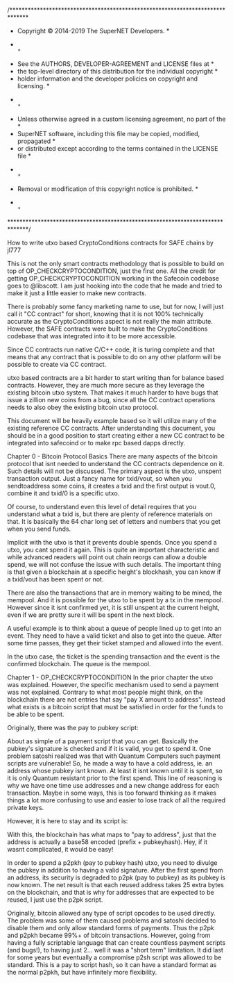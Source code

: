 /******************************************************************************
 * Copyright © 2014-2019 The SuperNET Developers.                             *
 *                                                                            *
 * See the AUTHORS, DEVELOPER-AGREEMENT and LICENSE files at                  *
 * the top-level directory of this distribution for the individual copyright  *
 * holder information and the developer policies on copyright and licensing.  *
 *                                                                            *
 * Unless otherwise agreed in a custom licensing agreement, no part of the    *
 * SuperNET software, including this file may be copied, modified, propagated *
 * or distributed except according to the terms contained in the LICENSE file *
 *                                                                            *
 * Removal or modification of this copyright notice is prohibited.            *
 *                                                                            *
 ******************************************************************************/

How to write utxo based CryptoConditions contracts for SAFE chains
by jl777

This is not the only smart contracts methodology that is possible to build on top of OP_CHECKCRYPTOCONDITION, just the first one. All the credit for getting OP_CHECKCRYPTOCONDITION working in the Safecoin codebase goes to @libscott. I am just hooking into the code that he made and tried to make it just a little easier to make new contracts.

There is probably some fancy marketing name to use, but for now, I will just call it "CC contract" for short, knowing that it is not 100% technically accurate as the CryptoConditions aspect is not really the main attribute. However, the SAFE contracts were built to make the CryptoConditions codebase that was integrated into it to be more accessible.

Since CC contracts run native C/C++ code, it is turing complete and that means that any contract that is possible to do on any other platform will be possible to create via CC contract.

utxo based contracts are a bit harder to start writing than for balance based contracts. However, they are much more secure as they leverage the existing bitcoin utxo system. That makes it much harder to have bugs that issue a zillion new coins from a bug, since all the CC contract operations needs to also obey the existing bitcoin utxo protocol.

This document will be heavily example based so it will utilize many of the existing reference CC contracts. After understanding this document, you should be in a good position to start creating either a new CC contract to be integrated into safecoind or to make rpc based dapps directly.

Chapter 0 - Bitcoin Protocol Basics
There are many aspects of the bitcoin protocol that isnt needed to understand the CC contracts dependence on it. Such details will not be discussed. The primary aspect is the utxo, unspent transaction output. Just a fancy name for txid/vout, so when you sendtoaddress some coins, it creates a txid and the first output is vout.0, combine it and txid/0 is a specific utxo.

Of course, to understand even this level of detail requires that you understand what a txid is, but there are plenty of reference materials on that. It is basically the 64 char long set of letters and numbers that you get when you send funds.

Implicit with the utxo is that it prevents double spends. Once you spend a utxo, you cant spend it again. This is quite an important characteristic and while advanced readers will point out chain reorgs can allow a double spend, we will not confuse the issue with such details. The important thing is that given a blockchain at a specific height's blockhash, you can know if a txid/vout has been spent or not.

There are also the transactions that are in memory waiting to be mined, the mempool. And it is possible for the utxo to be spent by a tx in the mempool. However since it isnt confirmed yet, it is still unspent at the current height, even if we are pretty sure it will be spent in the next block.

A useful example is to think about a queue of people lined up to get into an event. They need to have a valid ticket and also to get into the queue. After some time passes, they get their ticket stamped and allowed into the event.

In the utxo case, the ticket is the spending transaction and the event is the confirmed blockchain. The queue is the mempool.


Chapter 1 - OP_CHECKCRYPTOCONDITION
In the prior chapter the utxo was explained. However, the specific mechanism used to send a payment was not explained. Contrary to what most people might think, on the blockchain there are not entries that say "pay X amount to address". Instead what exists is a bitcoin script that must be satisfied in order for the funds to be able to be spent.

Originally, there was the pay to pubkey script:
<pubkey> <checksig>

About as simple of a payment script that you can get. Basically the pubkey's signature is checked and if it is valid, you get to spend it. One problem satoshi realized was that with Quantum Computers such payment scripts are vulnerable! So, he made a way to have a cold address, ie. an address whose pubkey isnt known. At least it isnt known until it is spent, so it is only Quantum resistant prior to the first spend. This line of reasoning is why we have one time use addresses and a new change address for each transaction. Maybe in some ways, this is too forward thinking as it makes things a lot more confusing to use and easier to lose track of all the required private keys.

However, it is here to stay and its script is:
<hash the pubkey> <pubkey> <verify hash matches> <checksig>

With this, the blockchain has what maps to "pay to address", just that the address is actually a base58 encoded (prefix + pubkeyhash). Hey, if it wasnt complicated, it would be easy!

In order to spend a p2pkh (pay to pubkey hash) utxo, you need to divulge the pubkey in addition to having a valid signature. After the first spend from an address, its security is degraded to p2pk (pay to pubkey) as its pubkey is now known. The net result is that each reused address takes 25 extra bytes on the blockchain, and that is why for addresses that are expected to be reused, I just use the p2pk script.

Originally, bitcoin allowed any type of script opcodes to be used directly. The problem was some of them caused problems and satoshi decided to disable them and only allow standard forms of payments. Thus the p2pk and p2pkh became 99%+ of bitcoin transactions. However, going from having a fully scriptable language that can create countless payment scripts (and bugs!), to having just 2... well it was a "short term" limitation. It did last for some years but eventually a compromise p2sh script was allowed to be standard. This is a pay to script hash, so it can have a standard format as the normal p2pkh, but have infinitely more flexibility.

<hash the script> <script> <verify hash matches>

Wait, something is wrong! If it was just that, then anybody that found out what the required script (called redeemscript) was, they could just spend it. I forgot to say that the redeemscript is then used to determine if the payment can be spent or not. So you can have a normal p2pk or p2pkh redeemscript inside a p2sh script.

OK, I know that just got really confusing. Let us have a more clear example:

redeemscript <- pay to pubkey
p2sh becomes the hash of the redeem script + the compares

So to spend it, you need to divulge the redeemscript, which in turn requires you to divulge the pubkey. Put it all together and the p2sh mechanism verifies you not only had the correct redeemscript by comparing its hash, but that when the redeemscript is run, it is satisfied. In this case, that the pubkey's signature was valid.

If you are still following, there is some good news! OP_CHECKCRYPTOCONDITION scripts are actually simpler than p2sh scripts in some sense as there isnt this extra level of script inside a scripthash. @libscott implemented the addition of OP_CHECKCRYPTOCONDITION to the set of bitcoin opcodes and what it does is makes sure that a CryptoConditions script is properly signed.

Which gets us to the CryptoConditions specification, which is a monster of a IETF (Internet standards) draft and has hundred(s) of pages of specification. I am sure you are happy to know that you dont really need to know about it much at all! Just know that you can create all sorts of cryptoconditions and its binary encoding can be used in a bitcoin utxo. If the standard CC contracts dont have the power you need, it is always possible to expand on it. So far, most all the CC contracts only need the power of a 1of1 CC script, which is 1 signature combined with custom constraints. The realtime payment channels CC is the only one of the reference CC contracts so far that didnt fit into this model, it needed a 1of2 CC script.

The best part is that all these opcode level things are not needed at all. I just wanted to explain it for those that need to know all the details of everything.

Chapter 2 - CC contract basics
Each CC contract has an eval code, this is just an arbitrary number that is associated with a specific CC contract. The details about a specific CC contract are all determined by the validation logic, that is ultimately what implements a CC contract.

However, unlike the normal bitcoin payments, where it is validated with only information in the transaction, a CC contract has the power to do pretty much anything. It has full access to the blockchain and even the mempool, though using mempool information is inherently more risky and needs to be done carefully or for exclusions, rather than inclusions.

However, this is the CC contract basics chapter, so let us ignore mempool issues and deal with just the basics. Fundamentally there is no structure for OP_CHECKCRYPTOCONDITION serialized scripts, but if you are like me, you want to avoid having to read and understand a 1000 page IETF standard. What we really want to do is have a logical way to make a new contract and have it be able to be coded and debugged in an efficient way.

That means to just follow a known working template and only changing the things where the existing templates are not sufficient, ie. the core differentiator of your CC contract.

In the ~/safecoin/src/cc/eval.h file all the eval codes are defined, currently:

#define FOREACH_EVAL(EVAL)             \
EVAL(EVAL_IMPORTPAYOUT, 0xe1)  \
EVAL(EVAL_IMPORTCOIN,   0xe2)  \
EVAL(EVAL_ASSETS,   0xe3)  \
EVAL(EVAL_FAUCET, 0xe4) \
EVAL(EVAL_REWARDS, 0xe5) \
EVAL(EVAL_DICE, 0xe6) \
EVAL(EVAL_FSM, 0xe7) \
EVAL(EVAL_AUCTION, 0xe8) \
EVAL(EVAL_LOTTO, 0xe9) \
EVAL(EVAL_HEIR, 0xea) \
EVAL(EVAL_CHANNELS, 0xeb) \
EVAL(EVAL_ORACLES, 0xec) \
EVAL(EVAL_PRICES, 0xed) \
EVAL(EVAL_PEGS, 0xee) \
EVAL(EVAL_TRIGGERS, 0xef) \
EVAL(EVAL_PAYMENTS, 0xf0) \
EVAL(EVAL_GATEWAYS, 0xf1)

Ultimately, we will probably end up with all 256 eval codes used, for now there is plenty of room. I imagined that similar to my coins repo, we can end up with a much larger than 256 number of CC contracts and you select the 256 that you want active for your blockchain. That does mean any specific chain will be limited to "only" having 256 contracts. Since there seems to be so few actually useful contracts so far, this limit seems to be sufficient. I am told that the evalcode can be of any length, but the current CC contracts assumes it is one byte.

The simplest CC script would be one that requires a signature from a pubkey along with a CC validation. This is the equivalent of the pay to pubkey bitcoin script and is what most of the initial CC contracts use. Only the channels one needed more than this and it will be explained in its chapter.

We end up with CC scripts of the form (evalcode) + (pubkey) + (other stuff), dont worry about the other stuff, it is automatically handled with some handy internal functions. The important thing to note is that each CC contract of this form needs a single pubkey and eval code and from that we get the CC script. Using the standard bitcoin's "hash and make an address from it" method, this means that the same pubkey will generate a different address for each different CC contract!

This is an important point, so I will say it in a different way. In bitcoin there used to be uncompressed pubkeys which had both the right and left half combined, into a giant 64 byte pubkey. But since you can derive one from the other, compressed pubkeys became the standard, that is why you have bitcoin pubkeys of 33 bytes instead of 65 bytes. There is a 02, 03 or 04 prefix, to mean odd or even or big pubkey. This means there are two different pubkeys for each privkey, the compressed and uncompressed. And in fact you can have two different bitcoin protocol addresses that are spendable by the same privkey. If you use some paper wallet generators, you might have noticed this.

CC contracts are like that, where each pubkey gets a different address for each evalcode. It is the same pubkey, just different address due to the actual script having a different evalcode, it ends up with a different hash and thus a different address. Now funds send to a specific CC address is only accessible by that CC contract and must follow the rules of that contract.

I also added another very useful feature where the convention is for each CC contract to have a special address that is known to all, including its private key. Before you panic about publishing the private key, remember that to spend a CC output, you need to properly sign it AND satisfy all the rules. By everyone having the privkey for the CC contract, everybody can do the "properly sign" part, but they still need to follow the rest of the rules.

From a user's perspective, there is the global CC address for a CC contract and some contracts also use the user pubkey's CC address. Having a pair of new addresses for each contract can get a bit confusing at first, but eventually we will get easy to use GUI that will make it all easy to use.


Chapter 3 - CC vins and vouts
You might want to review the bitcoin basics and other materials to refresh about how bitcoin outputs become inputs. It is a bit complicated, but ultimately it is about one specific amount of coins that are spent, once spent it is combined with the other coins that are also spent in that transaction and then various outputs are created.

vin0 + vin1 + vin2 -> vout0 + vout1

That is a 3 input, 2 output transaction. The value from the three inputs are combined and then split into vout0 and vout1, each of the vouts gets a spend script that must be satisfied to be able to be spent. Which means for all three of out vins, all the requirements (as specified in the output that created them) are satisfied.

Yes, I know this is a bit too complicated without a nice chart, so we will hope that a nice chart is added here:

[nice chart goes here]

Out of all the aspects of the CC contracts, the flexibility that different vins and vouts created was the biggest surprise. When I started writing the first of these a month ago, I had no idea the power inherent in the smart utxo contracts. I was just happy to have a way to lock funds and release them upon some specific conditions.

After the assets/tokens CC contract, I realized that it was just a tip of the iceberg. I knew it was Turing complete, but after all these years of restricted bitcoin script, to have the full power of any arbitrary algorithm, it was eye opening. Years of writing blockchain code and having really bad consequences with every bug naturally makes you gun shy about doing aggressive things at the consensus level. And that is the way it should be, if not very careful, some really bad things can and do happen. The foundation of building on top of the existing (well tested and reliable) utxo system is what makes the CC contracts less likely for the monster bugs. That being said, lack of validation can easily allow an improperly coded CC contract to have its funds drained.

The CC contract breaks out of the standard limitations of a bitcoin transaction. Already, what I wrote explains the reason, but it was not obvious even to me at first, so likely you might have missed it too. If you are wondering what on earth I am talking about, THAT is what I am talking about!

To recap, we have now a new standard bitcoin output type called a CC output. Further, there can be up to 256 different types of CC outputs active on any given blockchain. We also know that to spend any output, you need to satisfy its spending script, which in our case is the signature and whatever constraints the CC validation imposes. We also have the convention of a globally shared keypair, which gives us a general CC address that can have funds sent to it, along with a user pubkey specific CC address.

Let us go back to the 3+2 transaction example:

vin0 + vin1 + vin2 -> vout0 + vout1

Given the prior paragraph, try to imagine the possibilities the simple 3+2 transaction can be. Each vin could be a normal vin, from the global contract address, the user's CC address and the vouts can also have this range. Theoretically, there can be 257 * 257 * 257 * 257 * 257 forms of a 3+2 transaction!

In reality, we really dont want that much degrees of freedom as it will ensure a large degree of bugs! So we need to reduce things to a more manageable level where there are at most 3 types for each, and preferably just 1 type. That will make the job of validating it much simpler and simple is better as long as we dont sacrifice the power. We dont.

Ultimately the CC contract is all about how it constrains its inputs, but before it can constrain them, they need to be created as outputs. More about this in the CC validation chapter.

Chapter 4 - CC rpc extensions
Currently, CC contracts need to be integrated at the source level. This limits who is able to create and add new CC contracts, which at first is good, but eventually will be a too strict limitation. The runtime bindings chapter will touch on how to break out of the source based limitation, but there is another key interface level, the RPC.

By convention, each CC contract adds an associated set of rpc calls to the safecoin-cli. This not only simplifies the creation of the CC contract transactions, it further will allow dapps to be created just via rpc calls. That will require there being enough foundational CC contracts already in place. As we find new usecases that cannot be implemented via rpc, then a new CC contract is made that can handle that (and more) and the power of the rpc level increases. This is a long term process.

The typical rpc calls that are added <CC>address, <CClist>, <CCinfo> return the various special CC addresses, the list of CC contract instances and info about each CC contract instance. Along with an rpc that creates a CC instance and of course the calls to invoke a CC instance.

The role of the rpc calls are to create properly signed rawtransactions that are ready for broadcasting. This then allows using only the rpc calls to not only invoke but to create a specific instance of a CC. The faucet contract is special in that it only has a single instance, so some of these rpc calls are skipped.

So, there is no MUSTHAVE rpc calls, just a sane convention to follow so it fits into the general pattern.

One thing that I forgot to describe was how to create a special CC address and even though this is not really an rpc issue, it is kind of separate from the core CC functions, so I will show how to do it here:

const char *FaucetCCaddr = "R9zHrofhRbub7ER77B7NrVch3A63R39GuC";
const char *FaucetNormaladdr = "RKQV4oYs4rvxAWx1J43VnT73rSTVtUeckk";
char FaucetCChexstr[67] = { "03682b255c40d0cde8faee381a1a50bbb89980ff24539cb8518e294d3a63cefe12" };
uint8_t FaucetCCpriv[32] = { 0xd4, 0x4f, 0xf2, 0x31, 0x71, 0x7d, 0x28, 0x02, 0x4b, 0xc7, 0xdd, 0x71, 0xa0, 0x39, 0xc4, 0xbe, 0x1a, 0xfe, 0xeb, 0xc2, 0x46, 0xda, 0x76, 0xf8, 0x07, 0x53, 0x3d, 0x96, 0xb4, 0xca, 0xa0, 0xe9 };

Above are the specifics for the faucet CC, but each one has the equivalent in CCcustom.cpp. At the bottom of the file is a big switch statement where these values are copied into an in memory data structure for each CC type. This allows all the CC codebase to access these special addresses in a standard way.

In order to get the above values, follow these steps:
A. use getnewaddress to get a new address and put that in the <CC>Normaladdr = ""; line
B. use validateaddress <newaddress from A> to get the pubkey, which is put into the <CC>hexstr[67] = ""; line
C. stop the daemon and start with -pubkey=<pubkey from B> and do a <CC>address rpc call. In the console you will get a printout of the hex for the privkey, assuming the if ( 0 ) in Myprivkey() is enabled (CCutils.cpp)
D. update the CCaddress and privkey and dont forget to change the -pubkey= parameter

The first rpc command to add is <CC>address and to do that, add a line to rpcserver.h and update the commands array in rpcserver.cpp

In the rpcwallet.cpp file you will find the actual rpc functions, find one of the <CC>address ones, copy paste, change the eval code to your eval code and customize the function. Oh, and dont forget to add an entry into eval.h

Now you have made your own CC contract, but it wont link as you still need to implement the actual functions of it. This will be covered in the following chapters.


Chapter 5 - CC validation
CC validation is what its all about, not the "hokey pokey"!

Each CC must have its own validation function and when the blockchain is validating a transaction, it will call the CC validation code. It is totally up to the CC validation whether to validate it or not.

Any set of rules that you can think of and implement can be part of the validation. Make sure that there is no ambiguity! Make sure that all transactions that should be rejected are in fact rejected.

Also, make sure any rpc calls that create a CC transaction dont create anything that doesnt validate.

Really, that is all that needs to be said about validation that is generic, as it is just a concept and gets a dedicated function to determine if a transaction is valid or not.

For most of the initial CC contracts, I made a function code for various functions of the CC contract and add that along with the creation txid. That enables the validation of the transactions much easier, as the required data is right there in the opreturn.

You do need to be careful not to cause a deadlock as the CC validation code is called while already locked in the main loop of the bitcoin protocol. As long as the provided CC contracts are used as models, you should keep out of deadlock troubles.


Chapter 6 - faucet example
Finally, we are ready for the first actual example of a CC contract. The faucet. This is a very simple contract and it ran into some interesting bugs in the first incarnation.

The code in ~/safecoin/src/cc/faucet.cpp is the ultimate documentation for it with all the details, so I will just address the conceptual issues here.

The idea is that people send funds to the faucet by locking it in faucet's global CC address and anybody is allowed to create a faucetget transaction that spends it.

There are only 7 functions in faucet.cpp, a bit over 200 lines including comments. The first three are for validation, the last four for the rpc calls to use.

int64_t IsFaucetvout(struct CCcontract_info *cp,const CTransaction& tx,int32_t v)

bool FaucetExactAmounts(struct CCcontract_info *cp,Eval* eval,const CTransaction &tx,int32_t minage,uint64_t txfee)

bool FaucetValidate(struct CCcontract_info *cp,Eval* eval,const CTransaction &tx)

int64_t AddFaucetInputs(struct CCcontract_infoCC_info *cp,CMutableTransaction &mtx,CPubKey pk,int64_t total,int32_t maxinputs)

std::string FaucetGet(uint64_t txfee)

std::string FaucetFund(uint64_t txfee,int64_t funds)

UniValue FaucetInfo()

Functions in rpcwallet implement:

faucetaddress fully implemented in rpcwallet.cpp
faucetfund calls FaucetFund
faucetget calls FaucetGet
faucetinfo calls FaucetInfo

Now you might not be a programmer, but I hope you are able to understand the above sequence. user types in a cli call, safecoin-cli processes it by calling the rpc function, which in turn calls the function inside faucet.cpp

No magic, just simple conversion of a user command line call that runs code inside the safecoind. Both the faucetfund and faucetget create properly signed rawtransaction that is ready to be broadcast to the network using the standard sendrawtransaction rpc. It doesnt automatically do this to allow the GUI to have a confirmation step with all the details before doing an irrevocable CC contract transaction.

faucetfund allows anybody to add funds to the faucet
faucetget allows anybody to get 0.1 coins from the faucet as long as they dont violate the rules.

And we come to what it is all about. The rules of the faucet. Initially it was much less strict and that allowed it to be drained slowly, but automatically and it prevented most from being able to use the faucet.

To make it much harder to leech, it was made so each faucetget returned only 0.1 coins (down from 1.0) so it was worth 90% less. It was also made so that it had to be to a fresh address with less than 3 transactions. Finally each txid was constrained to start and end with 00! This is a cool trick to force usage of precious CPU time (20 to 60 seconds depending on system) to generate a valid txid. Like PoW mining for the txid and I expect other CC contracts to use a similar mechanism if they want to rate limit usage.

Combined, it became such a pain to get 0.1 coins, the faucet leeching problem was solved. It might not seem like too much trouble to change an address to get another 0.1 coins, but the way things are setup you need to launch the safecoind -pubkey=<your pubkey> to change the pubkey that is active for a node. That means to change the pubkey being used, the safecoind needs to be restarted and this creates a lot of issues for any automation trying to do this. Combined with the PoW required, only when 0.1 coins becomes worth a significant effort will faucet leeching return. In that case, the PoW requirement can be increased and coin amount decreased, likely with a faucet2 CC contract as I dont expect many such variations to be needed.

Chapter 7 - rewards example
The next CC contract in complexity is the rewards CC contract. This is designed to capture what most people like about masternodes, without anything else, ie. the rewards!

The idea is to allow people to lock funds for some amount of time and get an extra reward. We also want to support having more than one rewards plan at a time and to allow customization of plan details. One twist that makes it a bit unexpected is that anybody should be able to unlock the funds that were locked, as long as it ends up in the locking address. The reason for this is that SPV servers want to be supported and while locking can be done via normal sendrawtransaction, it requires a native node to do the unlocking. By allowing anybody to be able to unlock, then there can be a special node that unlocks all locked funds when they are ready. This way, from the user's point of view, they lock the funds and after it is matured, it reappears in their wallet.

The above requirements leads us to using the global CC address for the rewards contract to lock the funds in. That allows anybody to properly sign the unlock, but of course that is not enough, we need to make sure they are following all the unlock requirements. Primarily that the funds go back to the locking address.

The four aspects of the rewards plan that are customizable are:
APR, minseconds, maxseconds, mindeposit

This allows each plan to set a different APR (up to 25%, anything above is becoming silly), the minimum time funds must be locked, the maximum time they are earning rewards and the minimum that can be deposited.

So the tx that creates the rewards plan will have these attributes and it is put into the OP_RETURN data. All the other calls will reference the plan creation txid and inherit these parameters from the creation tx. This means it is an important validation to do, to make sure the funding txid is a valid funding txid.

Since it is possible that the initial funding will be used up, there needs to be a way for more funding to be added to the rewards plan.

Having multiple possible rewards plans means it is useful to have rpc calls to get information about them. Hence: rewardslist returns the list of rewards creation txids and rewardsinfo <txid> returns the details about a specific rewards plan.

A locking transaction sends funds to the rewards CC address, along with a normal (small) tx to the address that the unlock should go to. This allows the validation of the proper unlocking. Also, it is important to make sure only locking transactions are able to be unlocked. Additionally, the minimum time needs to elapse before unlocking is allowed.

All of these things are done in rewards.cpp, with the validation code being about 200 lines and a total of 700 lines or so. Bigger than faucet, but most of the code is the non-consensus code to create the proper transactions. In order to simplify the validation, specific vin and vout positions are designated to have specific required values:

createfunding
vins.*: normal inputs
vout.0: CC vout for funding
vout.1: normal marker vout for easy searching
vout.2: normal change
vout.n-1: opreturn 'F' sbits APR minseconds maxseconds mindeposit

addfunding
vins.*: normal inputs
vout.0: CC vout for funding
vout.1: normal change
vout.n-1: opreturn 'A' sbits fundingtxid

lock
vins.*: normal inputs
vout.0: CC vout for locked funds
vout.1: normal output to unlock address
vout.2: change
vout.n-1: opreturn 'L' sbits fundingtxid

unlock
vin.0: locked funds CC vout.0 from lock
vin.1+: funding CC vout.0 from 'F' and 'A' and 'U'
vout.0: funding CC change
vout.1: normal output to unlock address
vout.n-1: opreturn 'U' sbits fundingtxid

It is recommended to create such a vin/vout allocation for each CC contract to make sure that the rpc calls that create the transaction and the validation code have a specific set of constraints that can be checked for.

Chapter 8 - assets example
In some respects the assets CC is the most complex, it was actually the first one that I coded. It is however using a simple model, even for the DEX functions, so while it is quite involved, it does not have the challenge/response complexity of dice.

There are two major aspects to creating tokens. First is to create and track it, down to every specific satoshi. The second is solving how to implement DEX functions of trading assets.

The model used is "colored coins". This means that the token creating txid issues the assets as denoted by all the satoshis, so locking 1 COIN issues 100 million tokens. This multiplication will allow creation of plenty of assets. We want to preserve all the tokens created across all allowed operations. The way this is achieved is that all operations attaches the token creation txid in its OP_RETURN, along with the specified operation.

Ownership of tokens are represented by the colored satoshis in the CC address for the user's pubkey. This allows using the standard utxo system to automatically track ownership of the tokens. This automatic inheritance is one of the big advantages of utxo CC contracts that compensates for the slightly more work needed to implement a CC contract.

So now we have the standard CC addresss, list and info commands that provide the CC addresses, list of all tokens and info on specific tokens and the ability to create and transfer tokens. Any amount of tokens can be created from 1 to very large numbers and using standard addressbalance, addressutxo type of commands, the details of all assets owned can be determined for a specific pubkey.

Now we can solve the DEX part of the tokenization, which turns out to be much simpler than initially imagined. We start with bidding for a specific token. Funds for the bid are locked into the global CC address, along with the desired token and price. This creates a bid utxo that is able to be listed via an orderbook rpc call. To fill the bid, a specific bid utxo is spent with the appropriate number of assets and change and updated price for the unfilled amount. if the entire amount is filled, then it wont appear in the orderbook anymore.

asks work by locking assets along with the required price. Partial fills can be supported and the rpc calls can mask the utxo-ness of the funds/assets needed by automatically gathering the required amount of funds to fill the specific amount.

With calls to cancel the pending bid or ask, we get a complete set of rpc calls that can support a COIN-centric DEX.

In the future, it is expected that a token swap rpc can be supported to allow directly swapping one token for another, but at first it is expected that there wont be sufficient volumes for such token to token swaps, so it was left out of the initial implementation.

With just these rpc calls and associated validation, we get the ability to issue tokens and trade them on a DEX!

create
vin.0: normal input
vout.0: issuance assetoshis to CC
vout.1: tag sent to normal address of AssetsCCaddress
vout.2: normal output for change (if any)
vout.n-1: opreturn [EVAL_ASSETS] ['c'] [origpubkey] "<assetname>" "<description>"

transfer
vin.0: normal input
vin.1 .. vin.n-1: valid CC outputs
vout.0 to n-2: assetoshis output to CC
vout.n-2: normal output for change (if any)
vout.n-1: opreturn [EVAL_ASSETS] ['t'] [assetid]

buyoffer:
vins.*: normal inputs (bid + change)
vout.0: amount of bid to unspendable
vout.1: normal output for change (if any)
vout.n-1: opreturn [EVAL_ASSETS] ['b'] [assetid] [amount of asset required] [origpubkey]

cancelbuy:
vin.0: normal input
vin.1: unspendable.(vout.0 from buyoffer) buyTx.vout[0]
vout.0: vin.1 value to original pubkey buyTx.vout[0].nValue -> [origpubkey]
vout.1: normal output for change (if any)
vout.n-1: opreturn [EVAL_ASSETS] ['o'] [assetid]

fillbuy:
vin.0: normal input
vin.1: unspendable.(vout.0 from buyoffer) buyTx.vout[0]
vin.2+: valid CC output satisfies buyoffer (*tx.vin[2])->nValue
vout.0: remaining amount of bid to unspendable
vout.1: vin.1 value to signer of vin.2
vout.2: vin.2 assetoshis to original pubkey
vout.3: CC output for assetoshis change (if any)
vout.4: normal output for change (if any)
vout.n-1: opreturn [EVAL_ASSETS] ['B'] [assetid] [remaining asset required] [origpubkey]

selloffer:
vin.0: normal input
vin.1+: valid CC output for sale
vout.0: vin.1 assetoshis output to CC to unspendable
vout.1: CC output for change (if any)
vout.2: normal output for change (if any)
vout.n-1: opreturn [EVAL_ASSETS] ['s'] [assetid] [amount of native coin required] [origpubkey]

cancel:
vin.0: normal input
vin.1: unspendable.(vout.0 from exchange or selloffer) sellTx/exchangeTx.vout[0] inputTx
vout.0: vin.1 assetoshis to original pubkey CC sellTx/exchangeTx.vout[0].nValue -> [origpubkey]
vout.1: normal output for change (if any)
vout.n-1: opreturn [EVAL_ASSETS] ['x'] [assetid]

fillsell:
vin.0: normal input
vin.1: unspendable.(vout.0 assetoshis from selloffer) sellTx.vout[0]
vin.2+: normal output that satisfies selloffer (*tx.vin[2])->nValue
vout.0: remaining assetoshis -> unspendable
vout.1: vin.1 assetoshis to signer of vin.2 sellTx.vout[0].nValue -> any
vout.2: vin.2 value to original pubkey [origpubkey]
vout.3: CC asset for change (if any)
vout.4: CC asset2 for change (if any) 'E' only
vout.5: normal output for change (if any)
vout.n-1: opreturn [EVAL_ASSETS] ['S'] [assetid] [amount of coin still required] [origpubkey]

Chapter 9 - dice example
The dice CC contract is actually more complex in the sequences required than the assets/tokens CC. The reason is the need for realtime response by the dealer node, but also having a way to resolve bets if the dealer node is not online. The dice CC contract shows how to build in such a challenge/response mechanism, which likely will be very useful for many other realtime interactive CC contracts.

First, let us describe the issues that the dice CC contract needs to solve. Foremost is that it needs to be random and fair. It should also have realtime response and a fallback timeout in case the realtime response doesnt happen. As with the rewards CC contract, multiple dice plans are supported. Each plan can be customized as to the following:  minbet, maxbet, maxodds, timeoutblocks

This allows each plan to control the risk exposure and also advertises to everyone when dicebets expire and a timeout win can be claimed. In event the dealer node does not process a dicebet in time, in order to prevent dealer nodes from simply not responding to dicebets that they lose, a timeout must go to the dicebet player. A short timeframe means that the dealer would need to be running multiple redundant nodes to make sure they can respond in time. If the timeout is set to long, then many players would prefer to use a different dice plan with a shorter timeout.

Now to describe how to ensure a proper random number that is fair. The method chosen was for the dealer node to create transactions with hash of their entropy in the OP_RETURN. Then the dicebet player would select a specific entropy tx and include their (unhashed) entropy to their OP_RETURN. This allows the dealer node to immediately determine if the dicebet won or lost. If the dicebet included the hash of the bettor entropy, then another step would be needed. However, doing so would allow some timeouts to end with a refund, rather than an automatic win for the dicebet player.

One additional technique used to keep all required data on the blockchain is the dealer entropy value calculation. The vin0 txid is used as one of the privkeys to calculate a shared secret and then hashed to remove links to the original privkey. This method allows recreating the dealer's entropy value (by the dealer node) given the blockchain itself, which means there is no need for any local storage.

This allows the dealer node to recreate the unhashed entropy value used and so when the dicebet transaction is seen (in the mempool!), the dealer node can immediately determine if it is a winner or a loser. This is done by creating a dealer hash vs. a bettor hash via:

dealer hash: SHA256(dealer entropy + bettor entropy)
bettor hash: SHA256(bettor entropy + dealer entropy)

The same values are used, but in different order. The resulting hashes are compared arithmetically for 1:1 bets and the standard industry use is used for the higher odds: https://dicesites.com/provably-fair

The dealer creates a dice plan and then also needs to create entropy transactions. Each win or loss that creates change also creates entropy transactions by the dealer, but timeout transactions wont as it needs to be created by the dealer node to prevent cheating. The dealer tx are locked into the global dice CC address, as is the dicebet transaction, which selects a specific entropy tx to "roll" against. Then the dicefinish process by the dealer will spend the dicebet outputs either all to itself for a loss, or the winning amount to th dice bettor's address. For dicebets that are not dicefinish'ed by the dealer, anybody is able to do a timeout completion.

createfunding:
vins.*: normal inputs
vout.0: CC vout for funding
vout.1: owner vout
vout.2: dice marker address vout for easy searching
vout.3: normal change
vout.n-1: opreturn 'F' sbits minbet maxbet maxodds timeoutblocks

addfunding (entropy):
vins.*: normal inputs
vout.0: CC vout for locked entropy funds
vout.1: tag to owner address for entropy funds
vout.2: normal change
vout.n-1: opreturn 'E' sbits fundingtxid hentropy

bet:
vin.0: entropy txid from house (must validate vin0 of 'E')
vins.1+: normal inputs
vout.0: CC vout for locked entropy
vout.1: CC vout for locked bet
vout.2: tag for bettor's address (txfee + odds)
vout.3: change
vout.n-1: opreturn 'B' sbits fundingtxid entropy

loser:
vin.0: normal input
vin.1: betTx CC vout.0 entropy from bet
vin.2: betTx CC vout.1 bet amount from bet
vin.3+: funding CC vout.0 from 'F', 'E', 'W', 'L' or 'T'
vout.0: funding CC to entropy owner
vout.1: tag to owner address for entropy funds
vout.2: change to fundingpk
vout.n-1: opreturn 'L' sbits fundingtxid hentropy proof

winner:
same as loser, but vout.2 is winnings
vout.3: change to fundingpk
vout.n-1: opreturn 'W' sbits fundingtxid hentropy proof

timeout:
same as winner, just without hentropy or proof

WARNING: there is an attack vector that precludes betting any large amounts, it goes as follows:
1. do dicebet to get the house entropy revealed
2. calculate bettor entropy that would win against the house entropy
3. reorg the chain and make a big bet using the winning entropy calculated in 2.

In order to mitigate this, the disclosure of the house entropy needs to be delayed beyond a reasonable reorg depth (notarization). It is recommended for production dice game with significant amounts of money to use such a delayed disclosure method.


Chapter 10 - channels example
It might be hard to believe, but channels CC implements an instant payment mechanism that is secured by dPoW in a way that is backward compatible with the existing wallets, explorers, etc. and channels CC does not require both nodes to be online. Its usecases are all the usecases for Lightning Network, it is just more secure, less expensive and backward compatible! The one aspect which some might consider a downside (and others another benefit) is that all payments are onchain. This means it would increase blockchain size, but the idea is for channels CC to be used on blockchains with relatively lower value coins, so a txfee of 0.0001 is not anything significant.

Warning: very confusing blockchain reorganization issues described below. Will be confusing to most people

From a distance, the blockchain is a chain of blocks. One block after the next, each referencing all the prior blocks. Each block containing a group of transactions. Prior to getting into a block, the transactions are broadcast to the network and if it is valid, it enters the memory pool. Each miner then constructs a valid block from these memory pool transactions and when a transaction gets mined (confirmed), it is removed from the memory pool.

That is the simple version!

The reality is quite a bit more complex, but the critical aspect is that the blockchain can (and is) reorganized as part of the expected protocol. This can happen even when there is no 51% attack happening and it is important to understand this process in detail, so here goes.

What happens if two miners find a valid block at the same time? In this case the "same time" means within the time it takes for a block to propagate to the network. When a miner finds a new block, it is broadcast to the network and nodes update and start waiting for the next block. When there are two different (and valid) blocks propagating at the same time, some nodes update with one of the blocks and some the other, lets call it blockA and blockB. Now the nodes will know about both blockA and blockB, but some will consider blockA to be the chaintip and others will consider blockB to be the chaintip.

This is where it gets confusing. Which is the correct chaintip (latest block?). It turns out that both blockA and blockB are valid at this moment in time. So there are actuall two blockchains. We have what is called a small fork! Now dont worry, the protocol will help us converge to a single chain, but in order to do that, we need the next block.

Some miners will be mining from blockA and others from blockB. In most all cases, when the next block is found, it wont be at the "same time" again. So we will end up with a chain that is blockA+blockA2 or blockB+blockB2. Here comes the small reorg! Let's assuming blockA2 was found before blockB2, so that means all nodes that had blockB as the chaintip now see a longer chain blockA+blockA2, which trumps blockB. When that happens, it reorgs the chain so it is on blockA+blockA2. To do this properly, all the transactions that were in blockB are put back into the mempool and blockA is added, then blockA2.

Of course, when blockB2 arrives, the nodes see it but blockB+blockB2 is the same length as blockA+blockA2, so no reorg happens. Since we postulated that blockAs arrived "before" blockB2, that means all nodes are on the same chaintip, including all the miners and the next block found would be blockA3, without any complications.

Believe it or not, this sort of thing is happening all the time, one all blockchains. The chaintip is a volatile thing and that is why more than one confirmation is needed to avoid the small reorgs invalidating blockhash. However, it is possible for more than just the blockhash to change. When the reorg happens, all the transactions in the block are put back into the mempool and then the new blocks are processed in order. So what happens if one of the inputs to a transaction that happened in blockB, gets spent in blockA2? Based on random utxo allocation by wallets this is not impossible if an address has a lot of activity, but if it is part of a 51% attack, then this remote chance of an utxo being spent becomes a certainity! In fact, that is what a 51% attack is.

The attack can go much deeper than just one block. For chains that use the longest chain rule, it can go quite deep indeed. So as all the reorged transactions are put back into the mempool, we feel good that it will get confirmed again. Unfortunately, there is no enforcement of a miner needing to mine any specific transaction in the mempool. And the 51% attacker is intent on mining the transaction that spends an already spent utxo in the reorganized chain. it is called a double spend, but in the reorganized chain, it is spent only once. So it is a bit of a misnomer.

The important thing to understand is that if any transaction has inputs that are signed by a node, it is possible when the chain reorganizes for that transaction to become invalid. This is why dPoW is important as it doesnt strictly use the longest chain rule, but rather the longest notarized chain rule. Once a block is notarized, then it will refuse to reorganize that block (or any block before). So the risk is still there, but only until a notarization. Please see more detailed information about dPoW <here>.

Given the above, if you are wondering how can it be possible to have a mempool payment be secured by dPoW. Since it is explained how the reorgs can make valid transactions disappear, it seems unlikely any such solution is possible. However, the CC is very powerful and it can make unlikely things possible.

The following describes how.

We know that any payment that is utxo based can be invalidated via 51% attack, or even an unlikely but not impossible random utxo allocation from a busy wallet. Which means the payment cant be via a utxo. Since the CC system is utxo based, you might think that it means CC cant solve this. However, CC is very powerful and can implement payments that are not utxo based. But before this non-utxo payment method is explained, first we need to solve the mechanics of payment.

At a high level, we want to lock funds into a channel, have this lock notarized so it cant be reorganized. Then payments can unlock funds. Additionally, if we are restricting the payment to just one destination, we also need a way for the sender to reclaim the unused funds. So there needs a way for a close channel notification, which when notarized allows the sender to reclaim all funds. After the channel close is notarized, then the only action possible should be a reclaim of sender funds.

We need to assume that any payment, channel close, reclaim can be reorganized until it is notarized so great care needs to be made that a payment that is made will always be valid. With some allowances for blocks after a channelclose is notarized, we can protect the payments using the logic of "stop accepting payments after a channelclose is seen". It might be that a full notarization of wait time after the channelclose is notarized is needed to provide sufficient time for all the payments to be reprocessed.

Now we can finally describe the requirements for the CC. The locked funds need to be able to be spent by either the sender or receiver, the former only after sufficient time after a channelclose and the latter only after a payment is seen (not just confirmed, but just seeing it should be enough). The protection from reorgs is that the payment itself reveals a secret that is needed for the payment and only the secret would be needed, so it wont matter what utxo is used. To lock funds into a CC address that can handle this we need a 1of2 CC address, which can accept a signature from either of two pubkeys. The additional CC constraints would be enforced to make sure payments are made until the channel is closed.

A hashchain has the nice property of being able to encode a lot of secrets with a single hash. You can hash the hash, over and over and the final hash is the public value. By revealing the next to last hash, it can be verified that it hashes to the final hash. There is a restriction that a hashchain needs to be of reasonable maximum depth, say 1000. That means each iteration of the hashchain that is revealed is worth 1/1000th the total channelfunds. In fact, if the 500th hash value is revealed, half the channelfunds are released. this allows 1/1000th resolution that can be released with a single hash value.

Now we can make the payment based on the hashvalue revealed at a specified depth before the prior released hashchain value. Both the sender and receiver can make a payment to the destination by attaching a hashchain secret. This means even if the sender's payment is reorganized, if the destination has the revealed secret, a replacement payment can be made that is valid. If the destination account isnt monitoring the blockchain, then it wont see the revealed secret, but in this case there shouldnt be value released for the payments that are reorganized. So it would be a case of no harm, no foul. In any event, all the payments end up verifiable on the blockchain to provide verifiability.

Payments at the speed of the mempool, protected by dPoW!

RPC calls
channelsopen:
 Used to open channel between two pub keys (sender and receiver). Parameters: destination_pubkey, total_number_of_payments, payment_denomination.
 Example - channelsopen 03a8fe537de2ace0d9c210b0ff945085c9192c9abf56ea22f22ce7998f289bb7bb 10 10000000
channelspayment:
 Sending payment to receiver. Condition is that the channel open tx is confirmed/notarised. Parameters: open_tx_id, payment_amount, [secret] (optional, used when receiver needs to make a payment which secret has already been revealed by sender).
 Example - channelspayment b9c141facc8cb71306d0de8e525b3de1450e93e17fc8799c8fda5ed52fd14440 20000000
channelsclose:
 Marking channel as closed. This RPC only creates a tx which says that the channel is closed and will be used in refund RPC to withdraw funds from closed channel. This also notifies receiver that channel fund could be withdrawn, but the payment RPC is still available until all funds are withdrawn. Parameters: open_tx_id.
 Example - channelsclose b9c141facc8cb71306d0de8e525b3de1450e93e17fc8799c8fda5ed52fd14440
channelsrefund:
 Withdrawing funds back to senders address. Refund can be issued only when channel close tx is confirmed/notarised. Parameters: open_tx_id, close_tx_id
 Example - channelsrefund b9c141facc8cb71306d0de8e525b3de1450e93e17fc8799c8fda5ed52fd14440 bb0ea34f846247642684c7c541c435b06ee79e47893640e5d2e51023841677fd
channelsinfo:
 Getting info about channels in which the issuer is involved, either as sender or receiver. Call without parameters give the list of available channels.  Parameters: [open_tx_id] (optional - used to get info about specific channel)

VIN/VOUT allocation
Open:
 vin.0: normal input
 vout.0: CC vout for channel funding on CC1of2 pubkey
 vout.1: CC vout marker to senders pubKey
 vout.2: CC vout marker to receiver pubkey
 vout.n-2: normal change
 vout.n-1: opreturn - 'O' zerotxid senderspubkey receiverspubkey totalnumberofpayments paymentamount hashchain

Payment
 vin.0: normal input
 vin.1: CC input from channel funding
 vin.2: CC input from src marker
 vout.0: CC vout change to channel funding on CC1of2 pubkey
 vout.1: CC vout marker to senders pubKey
 vout.2: CC vout marker to receiver pubkey
 vout.3: normal output of payment amount to receiver pubkey
 vout.n-2: normal change
 vout.n-1: opreturn - 'P' opentxid senderspubkey receiverspubkey depth numpayments secret

Close:
 vin.0: normal input
 vin.1: CC input from channel funding
 vin.2: CC input from src marker
 vout.0: CC vout for channel funding
 vout.1: CC vout marker to senders pubKey
 vout.2: CC vout marker to receiver pubkey
 vout.n-2: normal change
 vout.n-1: opreturn - 'C' opentxid senderspubkey receiverspubkey 0 0 0

Refund:
 vin.0: normal input
 vin.1: CC input from channel funding
 vin.2: CC input from src marker
 vout.0: CC vout marker to senders pubKey
 vout.1: CC vout marker to receiver pubKey
 vout.2: normal output of CC input to senders pubkey
 vout.n-2: normal change
 vout.n-1: opreturn - 'R' opentxid senderspubkey receiverspubkey numpayments payment closetxid

Chapter 11 - oracles example
Oracles CC is an example where it ended up being simpler than I first expected, but at the same time a lot more powerful. It is one of the smaller CC, but it enables creation of an arbitrary number of data markets, in a performant way.

In order to gain the performance, some clever usage of special addresses was needed. It was a bit tricky to generate a special address to keep track of the latest data.

Let's back up to the beginning. Just what is an oracle? In this context it is something that puts data that is not on the blockchain, onto the blockchain. Since everything other than the transactions and blocks are not in the blockchain, there is a very large universe of data that can be oracle-ized. It can be literally anything, from the obvious like prices to specific results relative to an arbitrary description.

The most difficult issue about oracles is that they need to be trusted to various degree to provide accurate and timely data. The danger is that if a trusted node is used to write data to the blockchain, it creates a trust point and a single point of attack. Ultimately there is nothing that can ensure only valid data is written to the blockchain, so what is done is to reinforce good behavior via pay per datapoint. However, for critical data, higher level processing is needed that combines multiple data providers into a validated signal.

At the oracles CC level, it is enough that there is financial incentive to provide good data. Also it is needed to allow multiple vendors for each data that is required and to enable efficient ways to update and query the data.

The following are the rpc calls:
oraclescreate name description format
oracleslist
oraclesinfo oracletxid
oraclesregister oracletxid datafee
oraclessubscribe oracletxid publisher amount
oraclesdata oracletxid hexstr
oraclessamples oracletxid batonutxo num

The first step is to create a specific data description with oraclescreate, which also defines the format of the binary data. This creates an oracletxid, which is used in the other rpc calls. name and description are just arbitrary strings, with name preferably being a short name used to access the data. The format is a string comprised of a single character per data element:

's' -> <256 char string
'S' -> <65536 char string
'd' -> <256 binary data
'D' -> <65536 binary data
'c' -> 1 byte signed little endian number, 'C' unsigned
't' -> 2 byte signed little endian number, 'T' unsigned
'i' -> 4 byte signed little endian number, 'I' unsigned
'l' -> 8 byte signed little endian number, 'L' unsigned
'h' -> 32 byte hash

For example, if the datapoint is comprised of a 4byte timestamp and an 8byte number the format string would be: "IL"

oracleslist displays a list of all the oraclestxid and oraclesinfo displays information about the specific oracletxid. Each oracletxid deterministically generates a marker address and a small amount is sent to that address to mark a transaction's relation to the oracltxid.

{
"result": "success",
"txid": "4895f631316a649e216153aee7a574bd281686265dc4e8d37597f72353facac3",
"name": "BTCUSD",
"description": "coindeskpricedata",
"format": "L",
"marker": "RVqJCSrdBm1gYJZS1h7dgtHioA5TEYzNRk",
"registered": [
{
"publisher": "02ebc786cb83de8dc3922ab83c21f3f8a2f3216940c3bf9da43ce39e2a3a882c92",
"baton": "RKY4zmHJZ5mNtf6tfKE5VMsKoV71Euej3i",
"batontxid": "4de10b01242ce1a5e29d5fbb03098b4519976879e05ad0458ef7174ed9127f18",
"lifetime": "1.50000000",
"funds": "0.01000000",
"datafee": "0.01000000"
}
]
}

A data publisher needs to register a datafee and their pubkey for a specific oracletxid. datafee needs to be at least as big as a txfee. Using oraclesregister the current datafee can be updated so a publisher can adapt to market conditions. Once registered, subscribers can prepay for some number of datapoints to a specific publisher using the oraclessubscribe rpc. At first, it is likely that the publisher would pay themselves to enable the posting of initial data points so the potential subscribers can evaluate the quality and consistency of the data.

The one final rpc is oraclessamples, which returns the most recent samples of data from a specific publisher. In order to have a performant solution to track all the potential data streams from all the publishers for all the oracletxid, a baton utxo is used. This is an output sent to a specific address and expected to have just a single utxo at any given time to allow for direct lookup. oraclessamples requires a starting txid to use and with each datapoint having the prior batontxid, there is a reverse linked list to traverse the most recent data.

In order to implement this, the following vin/vout contraints are used:

create:
vins.*: normal inputs
vout.0: txfee tag to oracle normal address
vout.1: change, if any
vout.n-1: opreturn with name and description and format for data

register:
vins.*: normal inputs
vout.0: txfee tag to normal marker address
vout.1: baton CC utxo
vout.2: change, if any
vout.n-1: opreturn with oracletxid, pubkey and price per data point

subscribe:
vins.*: normal inputs
vout.0: subscription fee to publishers CC address
vout.1: change, if any
vout.n-1: opreturn with oracletxid, registered provider's pubkey, amount

data:
vin.0: normal input
vin.1: baton CC utxo (most of the time)
vin.2+: subscription or data vout.0
vout.0: change to publishers CC address
vout.1: baton CC utxo
vout.2: payment for dataprovider
vout.3: change, if any
vout.n-1: opreturn with oracletxid, prevbatontxid and data in proper format

The oraclesdata transaction is the most complex as it needs to find and spend the baton utxo, use the correct datafee and spend funds from the locked subscription funds. With the above, the oracles CC is complete and allows the creations of massively parallel data streams from multiple vendors that uses free market feedback via payments, ie. poorly performing providers wont get renewals.

I expect that at first, the data providers will just be dapp developers deploying a working system including the required data, but its structure allows open market competition. Of course, specific dapps could restrict themselves to using only publishers from a whitelist of pubkeys. The potential usecases for oracles CC is quite varied and limited only by the imagination.

Chapter 12 - limitless possibilities
As can be seen, CC contracts can do a wide range of things and since they are Turing complete, we know that this is true. However, what is more important is the added security gained from using a utxo based system. While in some ways it is more complex to have to deal with utxo, as can be seen by the above examples, it is either solved and made invisible at the rpc level, or actually used as part of the solution.

Being utxo based, automatically builds in a rate limit to how many tx per block a specific CC contract can do. The state advancing by one transaction at a time is another means that rate limits. Since more utxo can be made available to increase capacity, it actually offers a way for managing load.

I believe I have made one of the first operational utxo smart contracts, CC or otherwise and hope that there will be many more developers joining forces to create more foundational CC contracts. Feel free to contact me for feedback on the type of CC contract you want to make. I have not documented all my notes and it could well be I already sort of know how to implement what your want your CC contract to do. Just only so many I can actually make time to code and debug.

Our testing cycle went a lot faster than expected as the bugs found were few and far between. Considering the scope of the assets CC and the realtime response aspects of dice CC, this was quite unexpected. I can only attribute it to the fact that CC validation is just the final validation on top of all the standard bitcoin protocol validations. Not having to worry about double spends is sure a nice luxury, though dont get too complacent about chain rewrites! It is possible to wait for information to be divulged and then reorg the chain to take advantage of this knowledge in a chain which is rewound.

Yes, blockchains are complicated.

Chapter 13 - different languages
The current codebase is integrated into the safecoind codebase, which is C/C++. However, it is possible to use different languages and integrate into the C/C++ as zcash has shown by using the rust language for some parts of the zcashd.

I think any language that is compiled and can create a linkable library while being able to call and be called by C/C++ functions can be used. If you are able to make such a language binding for a simple CC contract like faucet, this will be good for a 777 SAFE bounty. Of course, you need to be the first to submit a properly working pull request.


Chapter 14 - runtime bindings
Once build time linking works, then it is one step away from being able to do runtime linking, ie. dynamically linked libraries. There will be some work required to prevent duplication of eval codes and making sure it is a valid version of the CC contract plugin, but these are issues that have been solved before and I dont see any reason they cant be solved for CC contracts.

This would open up the door for quite an interesting ecosystem of CC plugins that blockchains can subscribe to.

Chapter 15 - rpc based dapps
Ultimately, I expect there to be so many new rpc calls (one set from each CC contract), that virtually any dapp can be made with rpc calls. We are just at the beginning now, but it is just a matter of time when we get there.

For now, we just need to keep listening to what the market wants as far as dapps go. Then make a new CC contract that enables doing as many of those as possible.

Repeat...

Imagine the scope that will exist after a year or two of continuous new CC contracts being created, along with all the rpc based dapps. I have seen some automatic GUI generators and it could be that for most cases, there can be a special GUI that not only create the dapp's GUI, but also all the rpc calls that are needed to make it work the way it is customized.

This codebase and tools in between the GUI and the rpc level will be a very good area for new initiatives.

##########

Conclusion
I hope this document has helped you understand what a Safecoin utxo based CC contract is and how it is different from the other smart contracts. If you are now able to dive into the cc directory and start making your own CC contract, then I am very happy!


gateways CC
gateways CC is the first CC that combines multiple CC into a single one. In order to achieve its goals, both the assets CC and the oracles CC is used, in addition to a dapp that issues regular transactions. This general approach can be used to solve quite a few different use cases, so it is important to understand how a multi-CC solution is put together. There are some tricky issues that only arise when using more than one CC at a time.

Before the implementation details, first lets understand what the gateways CC does. At a high level it is similar to the old multigateway (from NXT AE 2014), but with improvements. The basic idea is to tokenize other crypto coins (like BTC) and then use the assets CC to transact/swap against the tokenized crypto. By enforcing a 1:1 peg between a specific token and BTC and an automated deposit/withdraw mechanism, it is possible to transact in the virtual BTC without the delay or expensive txfees. Then anybody that ends up having any of the BTC token would be able to withdraw actual BTC by redeeming the token.

BTC -> deposit to special address -> receive token that represents BTC onchain
do onchain transactions with the BTC token
anybody who obtains the BTC token can redeem the token and get actual BTC in the withdraw address

By bringing the operations onchain, it avoids the need for crosschain complications for each trade. The crosschain does still have to happen on the deposit and withdraw, but that is all. There is just one aspect that makes it not fully decentralized, which is the reliance on MofN multisig. However, with N trusted community members and a reasonable M value, it is not expected to be a big barrier. Since all operations are automated, the only trust needed is that M of the N multisig signers are running their nodes with the gateways dapp active and also that M of them wont collude to steal the funds locked in the multisig. In three years of operations, the MGW multigateway didnt have any incident of multisig signer misbehavior and it was only 2of3 multisig.

How can the gatewaysCC work? First, it needs a dedicated token that can be used to represent the external crypto coin. In order to avoid any issues with misplaced tokens, it is simplest to require that 100% of all the tokens are all locked in the gatewaysCC address. We want to make it so that the only way the tokens can be released from the locked address is when a verified deposit is made. So, we also need a deposit address, which means there needs to be a set of pubkeys that control the deposit address. It turns out, we also need to post merkleroot data from the external coin so that the information is onchain to be able to validate the external deposit. Since we are already trusting the deposit address signers to safekeep the external coins via MofN multisig, trusting them to post the merkleroots doesnt increase the trust footprint needed.

Now we have all the ingredients needed, a dedicated token, a set of multisig pubkeys and an oracle for merkleroots.

gatewaysbind tokenid oracletxid coin tokensupply M N pubkey(s)

With a gatewaysbind, a new gateway is defined. the pubkeys are for the custodians of the multisig funds and they also need to be posting merkleroots to the chain, so the oracle needs to be setup and funded and each of the signers needs to run the oraclefeed dapp. That posts each new merkleroot via oraclesdata and also responds to withdraw requests.

The MofN pubkeys generates a deposit address and when funds are sent to that address along with a small amount to the claim address. With the txid from this external coin, along with the txproof and the rawtransaction, all is submitted with a gatewaysdeposit. This adds a special baton output which is a gateways CC output to invoke gateways validation and also prevents double claims by using the unspent status of the baton.

gatewaysdeposit bindtxid height coin cointxid claimvout deposithex proof destpub amount
gatewaysclaim bindtxid coin deposittxid destpub amount

Once the gatewaysdeposit is validated, it can be claimed and now the token is sent to the claim address. A 1:1 pegging of the external crypto to the token is established. And as long as one of the deposit address signers is running the oraclefeed, then the deposit/claim process is fully automatic and under the control of the depositor. Nothing needs to be signed by any other party! Also by using the utxo from the deposittxid, double claims are prevented.

On the withdraw side, the tokens are sent back to the address where the tokens are locked and this needs to create a redemption right that can only be used once.

gatewayswithdraw bindtxid coin withdrawpub amount


And with a bit more magic in the oraclefeed, this is achieved. To be continued...






